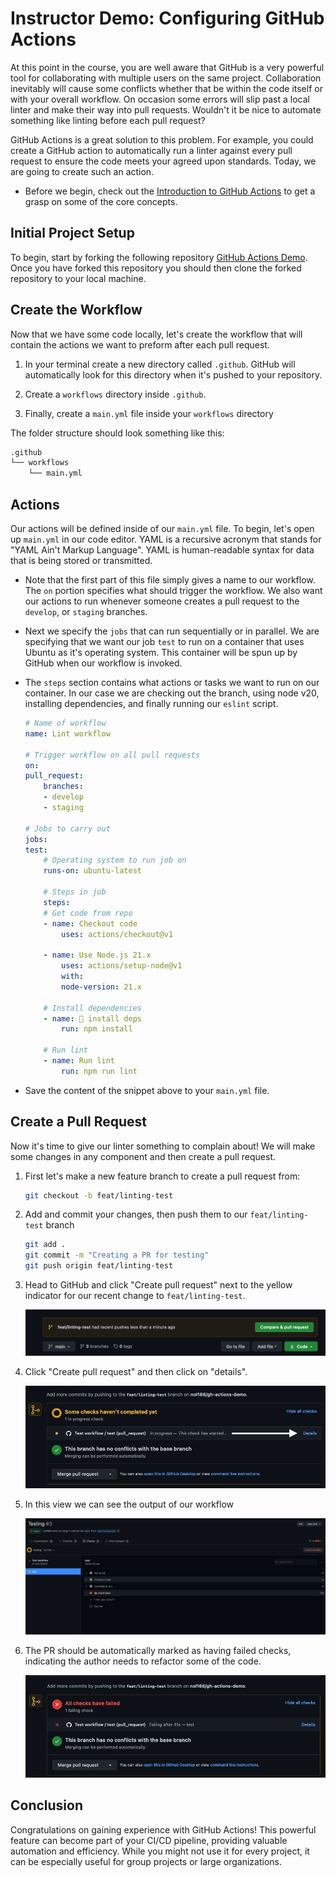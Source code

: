 # Instructor Demo: Configuring GitHub Actions

At this point in the course, you are well aware that GitHub is a very powerful tool for collaborating with multiple users on the same project. Collaboration inevitably will cause some conflicts whether that be within the code itself or with your overall workflow. On occasion some errors will slip past a local linter and make their way into pull requests. Wouldn't it be nice to automate something like linting before each pull request?

GitHub Actions is a great solution to this problem. For example, you could create a GitHub action to automatically run a linter against every pull request to ensure the code meets your agreed upon standards. Today, we are going to create such an action.

* Before we begin, check out the [Introduction to GitHub Actions](https://docs.github.com/en/actions/learn-github-actions/introduction-to-github-actions) to get a grasp on some of the core concepts.

## Initial Project Setup

To begin, start by forking the following repository [GitHub Actions Demo](https://github.com/coding-boot-camp/github-actions-demo).  Once you have forked this repository you should then clone the forked repository to your local machine.

## Create the Workflow

Now that we have some code locally, let's create the workflow that will contain the actions we want to preform after each pull request.

1. In your terminal create a new directory called `.github`. GitHub will automatically look for this directory when it's pushed to your repository.

2. Create a `workflows` directory inside `.github`.

3. Finally, create a `main.yml` file inside your `workflows` directory

The folder structure should look something like this:

```md
.github
└── workflows
    └── main.yml
```
## Actions

Our actions will be defined inside of our `main.yml` file. To begin, let's open up `main.yml` in our code editor. YAML is a recursive acronym that stands for "YAML Ain't Markup Language". YAML is human-readable syntax for data that is being stored or transmitted.

* Note that the first part of this file simply gives a name to our workflow. The `on` portion specifies what should trigger the workflow. We also want our actions to run whenever someone creates a pull request to the `develop`, or `staging` branches.

* Next we specify the `jobs` that can run sequentially or in parallel. We are specifying that we want our job `test` to run on a container that uses Ubuntu as it's operating system. This container will be spun up by GitHub when our workflow is invoked.

* The `steps` section contains what actions or tasks we want to run on our container. In our case we are checking out the branch, using node v20, installing dependencies, and finally running our `eslint` script.

    ```yml
    # Name of workflow
    name: Lint workflow

    # Trigger workflow on all pull requests
    on:
    pull_request:
        branches:
        - develop
        - staging

    # Jobs to carry out
    jobs:
    test:
        # Operating system to run job on
        runs-on: ubuntu-latest

        # Steps in job
        steps:
        # Get code from repo
        - name: Checkout code
            uses: actions/checkout@v1

        - name: Use Node.js 21.x
            uses: actions/setup-node@v1
            with:
            node-version: 21.x

        # Install dependencies
        - name: 🧰 install deps
            run: npm install
            
        # Run lint
        - name: Run lint
            run: npm run lint
    ```

* Save the content of the snippet above to your `main.yml` file.

## Create a Pull Request

Now it's time to give our linter something to complain about! We will make some changes in any component and then create a pull request.

1. First let's make a new feature branch to create a pull request from:

    ```sh
    git checkout -b feat/linting-test
    ```

2. Add and commit your changes, then push them to our `feat/linting-test` branch

    ```sh
    git add .
    git commit -m "Creating a PR for testing"
    git push origin feat/linting-test
    ```

3. Head to GitHub and click "Create pull request" next to the yellow indicator for our recent change to `feat/linting-test`.

    ![Pull Request](Images/01-pr.png)

4. Click "Create pull request" and then click on "details".

    ![PR details](Images/02-details.png)

5. In this view we can see the output of our workflow

    ![Workflow](Images/03-output.png)

6. The PR should be automatically marked as having failed checks, indicating the author needs to refactor some of the code.

    ![Failed checks](Images/04-failed.png)

## Conclusion
Congratulations on gaining experience with GitHub Actions! This powerful feature can become part of your CI/CD pipeline, providing valuable automation and efficiency. While you might not use it for every project, it can be especially useful for group projects or large organizations.

